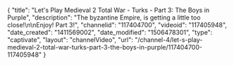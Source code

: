 {
    "title": "Let's Play Medieval 2 Total War - Turks - Part 3: The Boys in Purple",
    "description": "The byzantine Empire, is getting a little too close!\n\nEnjoy! Part 3!",
    "channelid": "117404700",
    "videoid": "117405948",
    "date_created": "1411569002",
    "date_modified": "1506478301",
    "type": "captivate",
    "layout": "channelVideo",
    "url": "\/channel-4\/let-s-play-medieval-2-total-war-turks-part-3-the-boys-in-purple\/117404700-117405948"
}